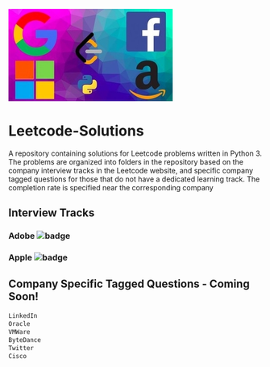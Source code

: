
![image](image.jpg)

# Leetcode-Solutions
A repository containing solutions for Leetcode problems written in Python 3. The problems are organized into folders in the repository based on the company interview tracks in the Leetcode website, and specific company tagged questions for those that do not have a dedicated learning track. The completion rate is specified near the corresponding company

## Interview Tracks 

### Adobe ![badge](https://img.shields.io/badge/0-90.svg)
### Apple ![badge](https://img.shields.io/badge/1-90.svg)

## Company Specific Tagged Questions - Coming Soon!

```
LinkedIn
Oracle
VMWare
ByteDance
Twitter
Cisco
```
